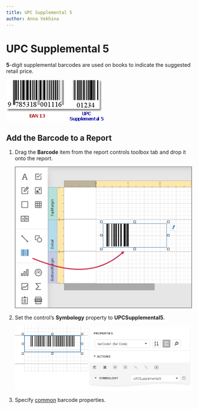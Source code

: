 ```yaml
---
title: UPC Supplemental 5
author: Anna Vekhina
---
```

# UPC Supplemental 5

**5**-digit supplemental barcodes are used on books to indicate the suggested retail price.

![](../../../../images/eurd-web-bar-code-upc-supplemental-5.png)

## Add the Barcode to a Report

1. Drag the **Barcode** item from the report controls toolbox tab and drop it onto the report. 

    ![](../../../../images/eurd-web-add-bar-code-to-report.png)

2. Set the control’s **Symbology** property to **UPCSupplemental5**. 

    ![](../../../../images/upc-supplemental-5-in-designer.png)

3. Specify [common](add-bar-codes-to-a-report.md) barcode properties.